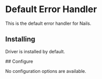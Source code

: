 # Default Error Handler

This is the default error handler for Nails.


## Installing

Driver is installed by default.


## Configure

No configuration options are available.
